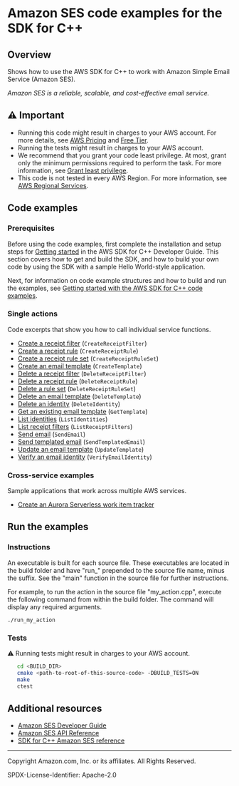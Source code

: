 <!--Generated by WRITEME on 2023-11-01 14:39:38.911259 (UTC)-->
# Amazon SES code examples for the SDK for C++

## Overview

Shows how to use the AWS SDK for C++ to work with Amazon Simple Email Service (Amazon SES).

<!--custom.overview.start-->
<!--custom.overview.end-->

*Amazon SES is a reliable, scalable, and cost-effective email service.*

## ⚠ Important

* Running this code might result in charges to your AWS account. For more details, see [AWS Pricing](https://aws.amazon.com/pricing/?aws-products-pricing.sort-by=item.additionalFields.productNameLowercase&aws-products-pricing.sort-order=asc&awsf.Free%20Tier%20Type=*all&awsf.tech-category=*all) and [Free Tier](https://aws.amazon.com/free/?all-free-tier.sort-by=item.additionalFields.SortRank&all-free-tier.sort-order=asc&awsf.Free%20Tier%20Types=*all&awsf.Free%20Tier%20Categories=*all).
* Running the tests might result in charges to your AWS account.
* We recommend that you grant your code least privilege. At most, grant only the minimum permissions required to perform the task. For more information, see [Grant least privilege](https://docs.aws.amazon.com/IAM/latest/UserGuide/best-practices.html#grant-least-privilege).
* This code is not tested in every AWS Region. For more information, see [AWS Regional Services](https://aws.amazon.com/about-aws/global-infrastructure/regional-product-services).

<!--custom.important.start-->
<!--custom.important.end-->

## Code examples

### Prerequisites



Before using the code examples, first complete the installation and setup steps
for [Getting started](https://docs.aws.amazon.com/sdk-for-cpp/v1/developer-guide/getting-started.html) in the AWS SDK for
C++ Developer Guide.
This section covers how to get and build the SDK, and how to build your own code by using the SDK with a
sample Hello World-style application.

Next, for information on code example structures and how to build and run the examples, see [Getting started with the AWS SDK for C++ code examples](https://docs.aws.amazon.com/sdk-for-cpp/v1/developer-guide/getting-started-code-examples.html).


<!--custom.prerequisites.start-->
<!--custom.prerequisites.end-->

### Single actions

Code excerpts that show you how to call individual service functions.

* [Create a receipt filter](create_receipt_filter.cpp#L26) (`CreateReceiptFilter`)
* [Create a receipt rule](create_receipt_rule.cpp#L27) (`CreateReceiptRule`)
* [Create a receipt rule set](create_receipt_rule_set.cpp#L23) (`CreateReceiptRuleSet`)
* [Create an email template](create_template.cpp#L24) (`CreateTemplate`)
* [Delete a receipt filter](delete_receipt_filter.cpp#L23) (`DeleteReceiptFilter`)
* [Delete a receipt rule](delete_receipt_rule.cpp#L23) (`DeleteReceiptRule`)
* [Delete a rule set](delete_receipt_rule_set.cpp#L23) (`DeleteReceiptRuleSet`)
* [Delete an email template](delete_template.cpp#L23) (`DeleteTemplate`)
* [Delete an identity](delete_identity.cpp#L23) (`DeleteIdentity`)
* [Get an existing email template](get_template.cpp#L24) (`GetTemplate`)
* [List identities](list_identities.cpp#L23) (`ListIdentities`)
* [List receipt filters](list_receipt_filters.cpp#L24) (`ListReceiptFilters`)
* [Send email](send_email.cpp#L28) (`SendEmail`)
* [Send templated email](send_templated_email.cpp#L25) (`SendTemplatedEmail`)
* [Update an email template](update_template.cpp#L24) (`UpdateTemplate`)
* [Verify an email identity](verify_email_identity.cpp#L23) (`VerifyEmailIdentity`)

### Cross-service examples

Sample applications that work across multiple AWS services.

* [Create an Aurora Serverless work item tracker](../../example_code/cross-service/serverless-aurora)

## Run the examples

### Instructions



An executable is built for each source file. These executables are located in the build folder and have
"run_" prepended to the source file name, minus the suffix. See the "main" function in the source file for further instructions.

For example, to run the action in the source file "my_action.cpp", execute the following command from within the build folder. The command
will display any required arguments.

```
./run_my_action
```
<!--custom.instructions.start-->
<!--custom.instructions.end-->



### Tests

⚠ Running tests might result in charges to your AWS account.



```sh
   cd <BUILD_DIR>
   cmake <path-to-root-of-this-source-code> -DBUILD_TESTS=ON
   make
   ctest
```


<!--custom.tests.start-->
<!--custom.tests.end-->

## Additional resources

* [Amazon SES Developer Guide](https://docs.aws.amazon.com/ses/latest/dg/Welcome.html)
* [Amazon SES API Reference](https://docs.aws.amazon.com/ses/latest/APIReference/Welcome.html)
* [SDK for C++ Amazon SES reference](https://sdk.amazonaws.com/cpp/api/LATEST/aws-cpp-sdk-email/html/annotated.html)

<!--custom.resources.start-->
<!--custom.resources.end-->

---

Copyright Amazon.com, Inc. or its affiliates. All Rights Reserved.

SPDX-License-Identifier: Apache-2.0